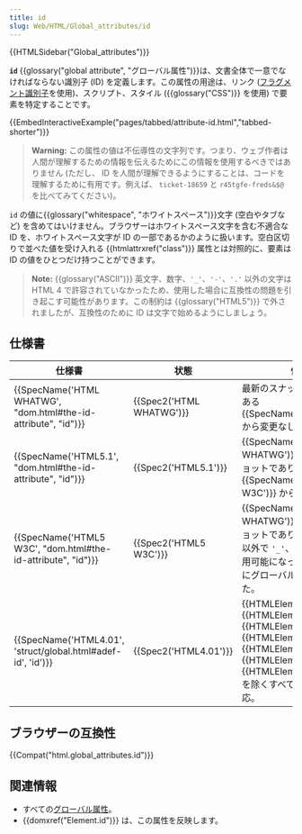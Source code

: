 ```yaml
---
title: id
slug: Web/HTML/Global_attributes/id
---
```


{{HTMLSidebar("Global_attributes")}}

**`id`** {{glossary("global attribute", "グローバル属性")}}は、文書全体で一意でなければならない識別子 (ID) を定義します。この属性の用途は、リンク ([フラグメント識別子](/ja/docs/Web/HTTP/Basics_of_HTTP/Identifying_resources_on_the_Web#Fragment)を使用)、スクリプト、スタイル ({{glossary("CSS")}} を使用) で要素を特定することです。

{{EmbedInteractiveExample("pages/tabbed/attribute-id.html","tabbed-shorter")}}

> **Warning:** この属性の値は不伝導性の文字列です。つまり、ウェブ作者は人間が理解するための情報を伝えるためにこの情報を使用するべきではありません (ただし、 ID を人間が理解できるようにすることは、コードを理解するために有用です。例えば、 `ticket-18659` と `r45tgfe-freds&$@` を比べてみてください)。

`id` の値に{{glossary("whitespace", "ホワイトスペース")}}文字 (空白やタブなど) を含めてはいけません。ブラウザーはホワイトスペース文字を含む不適合な ID を、ホワイトスペース文字が ID の一部であるかのように扱います。空白区切りで並べた値を受け入れる {{htmlattrxref("class")}} 属性とは対照的に、要素は ID の値をひとつだけ持つことができます。

> **Note:** {{glossary("ASCII")}} 英文字、数字、`'_'`、`'-'`、`'.'` 以外の文字は HTML 4 で許容されていなかったため、使用した場合に互換性の問題を引き起こす可能性があります。この制約は {{glossary("HTML5")}} で外されましたが、互換性のために ID は文字で始めるようにしましょう。

## 仕様書

| 仕様書                                                                               | 状態                             | 備考                                                                                                                                                                                                                                                                    |
| ------------------------------------------------------------------------------------ | -------------------------------- | ----------------------------------------------------------------------------------------------------------------------------------------------------------------------------------------------------------------------------------------------------------------------- |
| {{SpecName('HTML WHATWG', "dom.html#the-id-attribute", "id")}} | {{Spec2('HTML WHATWG')}} | 最新のスナップショットである {{SpecName('HTML5.1')}} から変更なし。                                                                                                                                                                                            |
| {{SpecName('HTML5.1', "dom.html#the-id-attribute", "id")}}         | {{Spec2('HTML5.1')}}     | {{SpecName('HTML WHATWG')}} のスナップショットであり、 {{SpecName('HTML5 W3C')}} から変更なし。                                                                                                                                                         |
| {{SpecName('HTML5 W3C', "dom.html#the-id-attribute", "id")}}     | {{Spec2('HTML5 W3C')}}     | {{SpecName('HTML WHATWG')}} のスナップショットであり、先頭の文字以外で `'_'`、`'-'`、`'.'` が使用可能になった。また、真にグローバルな属性になった。                                                                                                            |
| {{SpecName('HTML4.01', 'struct/global.html#adef-id', 'id')}}     | {{Spec2('HTML4.01')}}     | {{HTMLElement("base")}}, {{HTMLElement("head")}}, {{HTMLElement("html")}}, {{HTMLElement("meta")}}, {{HTMLElement("script")}}, {{HTMLElement("style")}}, {{HTMLElement("title")}} を除くすべての要素で対応。 |

## ブラウザーの互換性

{{Compat("html.global_attributes.id")}}

## 関連情報

- すべての[グローバル属性](/ja/docs/Web/HTML/Global_attributes)。
- {{domxref("Element.id")}} は、この属性を反映します。
